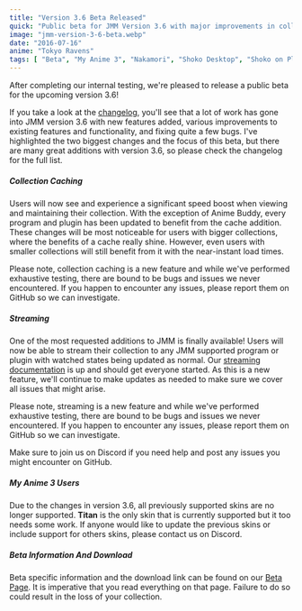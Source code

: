 ```yaml
---
title: "Version 3.6 Beta Released"
quick: "Public beta for JMM Version 3.6 with major improvements in collection caching and streaming."
image: "jmm-version-3-6-beta.webp"
date: "2016-07-16"
anime: "Tokyo Ravens"
tags: [ "Beta", "My Anime 3", "Nakamori", "Shoko Desktop", "Shoko on Plex", "Shoko Server" ]
---
```


After completing our internal testing, we're pleased to release a public beta for the upcoming version 3.6!

If you take a look at the [changelog](https://docs.shokoanime.com/changelog), you'll see that a lot of work has gone
into JMM version 3.6 with new features added, various improvements to existing features and functionality, and fixing
quite a few bugs. I've highlighted the two biggest changes and the focus of this beta, but there are many great
additions with version 3.6, so please check the changelog for the full list.

##### Collection Caching

Users will now see and experience a significant speed boost when viewing and maintaining their collection. With the
exception of Anime Buddy, every program and plugin has been updated to benefit from the cache addition. These changes
will be most noticeable for users with bigger collections, where the benefits of a cache really shine. However, even
users with smaller collections will still benefit from it with the near-instant load times.

Please note, collection caching is a new feature and while we've performed exhaustive testing, there are bound to be
bugs and issues we never encountered. If you happen to encounter any issues, please report them on GitHub so we can
investigate.

##### Streaming

One of the most requested additions to JMM is finally available! Users will now be able to stream their collection to
any JMM supported program or plugin with watched states being updated as normal.
Our [streaming documentation](https://shokoanime.com/) is up and should get everyone started. As this is a new feature,
we'll continue to make updates as needed to make sure we cover all issues that might arise.

Please note, streaming is a new feature and while we've performed exhaustive testing, there are bound to be bugs and
issues we never encountered. If you happen to encounter any issues, please report them on GitHub so we can investigate.

Make sure to join us on Discord if you need help and post any issues you might encounter on GitHub.

##### My Anime 3 Users

Due to the changes in version 3.6, all previously supported skins are no longer supported. **Titan** is the only skin
that is currently supported but it too needs some work. If anyone would like to update the previous skins or include
support for others skins, please contact us on Discord.

##### Beta Information And Download

Beta specific information and the download link can be found on our [Beta Page](https://shokoanime.com/). It is
imperative that you read everything on that page. Failure to do so could result in the loss of your collection.
